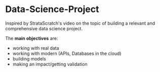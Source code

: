 # Data-Science-Project

Inspired by StrataScratch's video on the topic of building a relevant and comprehensive data science project.	

The **main objectives** are:
* working with real data
* working with modern (APIs, Databases in the cloud)
* building models
* making an impact/getting validation
